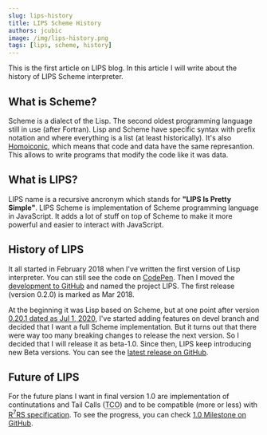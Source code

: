 ```yaml
---
slug: lips-history
title: LIPS Scheme History
authors: jcubic
image: /img/lips-history.png
tags: [lips, scheme, history]
---
```


This is the first article on LIPS blog. In this article I will write about the history of LIPS
Scheme interpreter.

<!--truncate-->

## What is Scheme?

Scheme is a dialect of the Lisp. The second oldest programming language still in use (after
Fortran).  Lisp and Scheme have specific syntax with prefix notation and where everything is a list
(at least historically).  It's also [Homoiconic](https://en.wikipedia.org/wiki/Homoiconicity), which
means that code and data have the same represantion. This allows to write programs that modify the
code like it was data.

## What is LIPS?

LIPS name is a recursive ancronym which stands for **"LIPS Is Pretty Simple"**. LIPS Scheme is
implementation of Scheme programming language in JavaScript. It adds a lot of stuff on top of Scheme
to make it more powerful and easier to interact with JavaScript.

## History of LIPS

It all started in February 2018 when I've written the first version of Lisp interpreter. You can
still see the code on [CodePen](https://codepen.io/jcubic/pen/gvvzdp). Then I moved the
[development to GitHub](https://github.com/jcubic/lips) and named the project LIPS.  The first release
(version 0.2.0) is marked as Mar 2018.

At the beginning it was Lisp based on Scheme, but at one point after version
[0.20.1 dated as Jul 1, 2020](https://github.com/jcubic/lips/releases/tag/0.20.1), I've started
adding features on devel branch and decided that I want a full Scheme implementation. But it turns out
that there were way too many breaking changes to release the next version. So I decided that I will
release it as beta-1.0. Since then, LIPS keep introducing new Beta versions. You can see the
[latest release on GitHub](https://github.com/jcubic/lips/releases).

## Future of LIPS

For the future plans I want in final version 1.0 are implementation of continutations and Tail Calls
(<abbr title="Tail Call Optimization">TCO</abbr>) and to be compatible (more or less) with
[R<sup>7</sup>RS specification](https://standards.scheme.org/). To see the progress, you can check
[1.0 Milestone on GitHub](https://github.com/jcubic/lips/issues?q=is%3Aopen+is%3Aissue+milestone%3A1.0).
